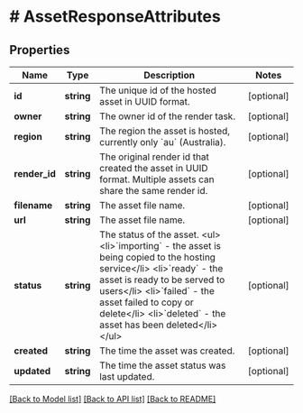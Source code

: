 # # AssetResponseAttributes

## Properties

Name | Type | Description | Notes
------------ | ------------- | ------------- | -------------
**id** | **string** | The unique id of the hosted asset in UUID format. | [optional]
**owner** | **string** | The owner id of the render task. | [optional]
**region** | **string** | The region the asset is hosted, currently only &#x60;au&#x60; (Australia). | [optional]
**render_id** | **string** | The original render id that created the asset in UUID format. Multiple assets can share the same render id. | [optional]
**filename** | **string** | The asset file name. | [optional]
**url** | **string** | The asset file name. | [optional]
**status** | **string** | The status of the asset. &lt;ul&gt;   &lt;li&gt;&#x60;importing&#x60; - the asset is being copied to the hosting service&lt;/li&gt;   &lt;li&gt;&#x60;ready&#x60; - the asset is ready to be served to users&lt;/li&gt;   &lt;li&gt;&#x60;failed&#x60; - the asset failed to copy or delete&lt;/li&gt;   &lt;li&gt;&#x60;deleted&#x60; - the asset has been deleted&lt;/li&gt; &lt;/ul&gt; | [optional]
**created** | **string** | The time the asset was created. | [optional]
**updated** | **string** | The time the asset status was last updated. | [optional]

[[Back to Model list]](../../README.md#models) [[Back to API list]](../../README.md#endpoints) [[Back to README]](../../README.md)
